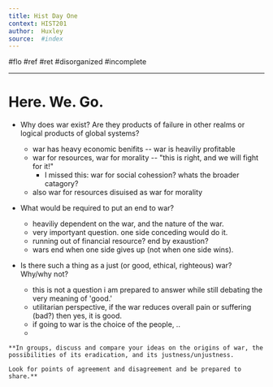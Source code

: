 ```yaml
---
title: Hist Day One
context: HIST201
author:  Huxley
source:  #index
---
```


#flo #ref #ret 
#disorganized #incomplete

---

# Here. We. Go.


- Why does war exist? Are they products of failure in other realms or logical products of global systems?
    - war has heavy economic benifits -- war is heaviliy profitable 
    - war for resources, war for morality -- "this is right, and we will fight for it!" 
		- I missed this: war for social cohession? whats the broader catagory? 
	- also war for resources disuised as war for morality


- What would be required to put an end to war?
    - heaviliy dependent on the war, and the nature of the war. 
    - very importyant question. one side conceding would do it. 
    - running out of financial resource? end by exaustion? 
    - wars end when one side gives up (not when one side wins). 


- Is there such a thing as a just (or good, ethical, righteous) war? Why/why not?
    - this is not a question i am prepared to answer while still debating the very meaning of 'good.' 
    - utilitarian perspective, if the war reduces overall pain or suffering (bad?) then yes, it is good.
    - if going to war is the choice of the people, .. 
    - 


```
**In groups, discuss and compare your ideas on the origins of war, the possibilities of its eradication, and its justness/unjustness. 

Look for points of agreement and disagreement and be prepared to share.**
```




























